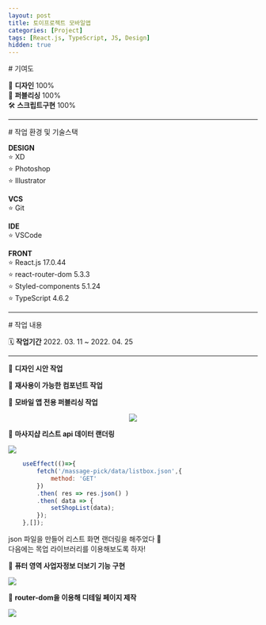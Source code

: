 ```yaml
---
layout: post
title: 토이프로젝트 모바일앱
categories: [Project]
tags: [React.js, TypeScript, JS, Design]
hidden: true
---
```


<p class="box-title"># 기여도</p>

🎨 **디자인** 100%  
📝 **퍼블리싱** 100%  
🛠 **스크립트구현** 100%  

----
<p class="box-title"># 작업 환경 및 기술스택</p>

**DESIGN**  
   ⭐️ XD  
   ⭐️ Photoshop  
   ⭐️ Illustrator

**VCS**  
   ⭐️ Git

**IDE**   
   ⭐️ VSCode  

**FRONT**  
   ⭐️ React.js 17.0.44  
   ⭐️ react-router-dom 5.3.3  
   ⭐️ Styled-components 5.1.24  
   ⭐️ TypeScript 4.6.2

----

<p class="box-title"># 작업 내용</p>

🗓 **작업기간**  2022. 03. 11 ~ 2022. 04. 25

--- 


📌 **디자인 시안 작업**   

📌 **재사용이 가능한 컴포넌트 작업**  


📌 **모바일 앱 전용 퍼블리싱 작업**  

<p style="text-align: center;">
<img src="{{ site.baseurl }}/assets/img/project/massagePick.png">
</p>


📌 **마사지샵 리스트 api 데이터 랜더링**

<p style="text-align: left;">
<img src="{{ site.baseurl }}/assets/img/project/massage-list.gif">
</p>

```js
    useEffect(()=>{
        fetch('/massage-pick/data/listbox.json',{
            method: 'GET'
        })
        .then( res => res.json() )
        .then( data => {
            setShopList(data);
        });
    },[]);
```  

json 파일을 만들어 리스트 화면 랜더링을 해주었다 🙂  
다음에는 목업 라이브러리를 이용해보도록 하자!  


📌 **퓨터 영역 사업자정보 더보기 기능 구현**

<p style="text-align: left;">
<img src="{{ site.baseurl }}/assets/img/project/massage-footer.gif">
</p>

📌 **router-dom을 이용해 디테일 페이지 제작**

<p style="text-align: left;">
<img src="{{ site.baseurl }}/assets/img/project/massage-detail.gif">
</p>




